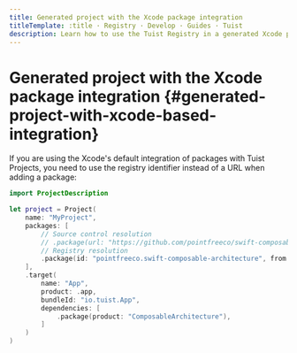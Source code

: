 ```yaml
---
title: Generated project with the Xcode package integration
titleTemplate: :title · Registry · Develop · Guides · Tuist
description: Learn how to use the Tuist Registry in a generated Xcode project with the Xcode package integration.
---
```


# Generated project with the Xcode package integration {#generated-project-with-xcode-based-integration}

If you are using the <LocalizedLink href="/guides/develop/projects/dependencies#xcodes-default-integration">Xcode's default integration</LocalizedLink> of packages with Tuist Projects, you need to use the registry identifier instead of a URL when adding a package:
```swift
import ProjectDescription

let project = Project(
    name: "MyProject",
    packages: [
        // Source control resolution
        // .package(url: "https://github.com/pointfreeco/swift-composable-architecture", from: "0.1.0")
        // Registry resolution
        .package(id: "pointfreeco.swift-composable-architecture", from: "0.1.0")
    ],
    .target(
        name: "App",
        product: .app,
        bundleId: "io.tuist.App",
        dependencies: [
            .package(product: "ComposableArchitecture"),
        ]
    )
)
```
